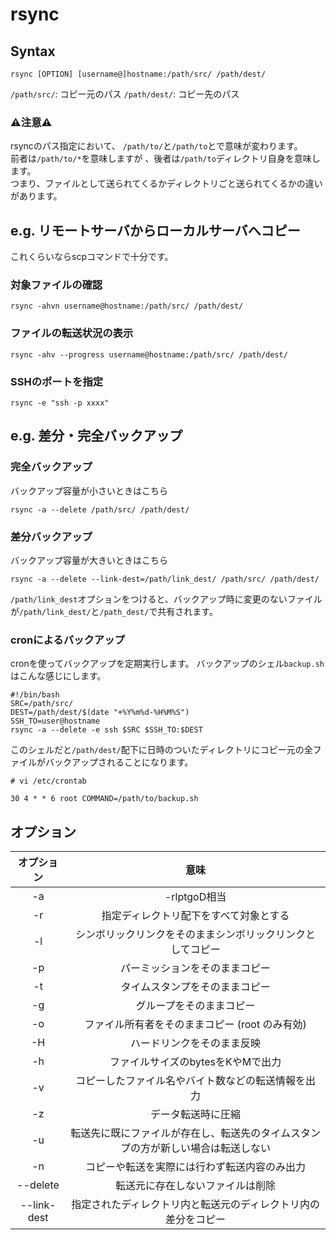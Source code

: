 # rsync
## Syntax  
```
rsync [OPTION] [username@]hostname:/path/src/ /path/dest/
```
```/path/src/```: コピー元のパス ```/path/dest/```: コピー先のパス  
### :warning:注意:warning:
rsyncのパス指定において、  ```/path/to/```と```/path/to```とで意味が変わります。  
前者は```/path/to/*```を意味しますが 、後者は```/path/to```ディレクトリ自身を意味します。  
つまり、ファイルとして送られてくるかディレクトリごと送られてくるかの違いがあります。
## e.g. リモートサーバからローカルサーバへコピー
これくらいならscpコマンドで十分です。
### 対象ファイルの確認
```
rsync -ahvn username@hostname:/path/src/ /path/dest/
```
### ファイルの転送状況の表示
```
rsync -ahv --progress username@hostname:/path/src/ /path/dest/
```
### SSHのポートを指定
```
rsync -e "ssh -p xxxx"
```
## e.g. 差分・完全バックアップ
### 完全バックアップ
バックアップ容量が小さいときはこちら
```
rsync -a --delete /path/src/ /path/dest/
```
### 差分バックアップ
バックアップ容量が大きいときはこちら
```
rsync -a --delete --link-dest=/path/link_dest/ /path/src/ /path/dest/
```
```/path/link_dest```オプションをつけると、バックアップ時に変更のないファイルが```/path/link_dest/```と```/path_dest/```で共有されます。
### cronによるバックアップ
cronを使ってバックアップを定期実行します。
バックアップのシェル```backup.sh```はこんな感じにします。
```
#!/bin/bash
SRC=/path/src/
DEST=/path/dest/$(date "+%Y%m%d-%H%M%S")
SSH_TO=user@hostname
rsync -a --delete -e ssh $SRC $SSH_TO:$DEST
```
このシェルだと```/path/dest/```配下に日時のついたディレクトリにコピー元の全ファイルがバックアップされることになります。
```
# vi /etc/crontab
```
```
30 4 * * 6 root COMMAND=/path/to/backup.sh
```
## オプション
|オプション|意味|
|:---:|:---:|
|-a|-rlptgoD相当|
|-r|指定ディレクトリ配下をすべて対象とする|
|-l|シンボリックリンクをそのままシンボリックリンクとしてコピー|
|-p|パーミッションをそのままコピー|
|-t|タイムスタンプをそのままコピー|
|-g|グループをそのままコピー|
|-o|ファイル所有者をそのままコピー (root のみ有効)|
|-H|ハードリンクをそのまま反映|
|-h|ファイルサイズのbytesをKやMで出力|
|-v|コピーしたファイル名やバイト数などの転送情報を出力|
|-z|データ転送時に圧縮|
|-u|転送先に既にファイルが存在し、転送先のタイムスタンプの方が新しい場合は転送しない|
|-n|コピーや転送を実際には行わず転送内容のみ出力|
|--delete|転送元に存在しないファイルは削除|
|--link-dest|指定されたディレクトリ内と転送元のディレクトリ内の差分をコピー|

